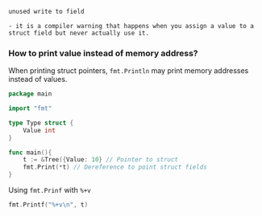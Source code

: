 ```txt
unused write to field 
```
	- it is a compiler warning that happens when you assign a value to a struct field but never actually use it. 

### How to print value instead of memory address?
When printing struct pointers, `fmt.Println` may print memory addresses instead of values.
```go
package main

import "fmt"

type Type struct {
	Value int
}

func main(){
	t := &Tree({Value: 10} // Pointer to struct
	fmt.Print(*t) // Dereference to point struct fields
}

```

Using `fmt.Prinf` with `%+v`
```go
fmt.Printf("%+v\n", t)
```
